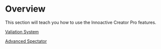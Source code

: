 # Overview

This section will teach you how to use the Innoactive Creator Pro features.

[Valiation System](01-validation.md)

[Advanced Spectator](02-advanced-spectator.md)